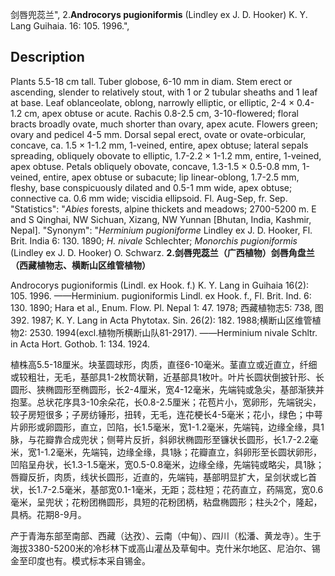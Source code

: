 剑唇兜蕊兰",
2.**Androcorys pugioniformis** (Lindley ex J. D. Hooker) K. Y. Lang Guihaia. 16: 105. 1996.",

## Description
Plants 5.5-18 cm tall. Tuber globose, 6-10 mm in diam. Stem erect or ascending, slender to relatively stout, with 1 or 2 tubular sheaths and 1 leaf at base. Leaf oblanceolate, oblong, narrowly elliptic, or elliptic, 2-4 × 0.4-1.2 cm, apex obtuse or acute. Rachis 0.8-2.5 cm, 3-10-flowered; floral bracts broadly ovate, much shorter than ovary, apex acute. Flowers green; ovary and pedicel 4-5 mm. Dorsal sepal erect, ovate or ovate-orbicular, concave, ca. 1.5 × 1-1.2 mm, 1-veined, entire, apex obtuse; lateral sepals spreading, obliquely obovate to elliptic, 1.7-2.2 × 1-1.2 mm, entire, 1-veined, apex obtuse. Petals obliquely obovate, concave, 1.3-1.5 × 0.5-0.8 mm, 1-veined, entire, apex obtuse or subacute; lip linear-oblong, 1.7-2.5 mm, fleshy, base conspicuously dilated and 0.5-1 mm wide, apex obtuse; connective ca. 0.6 mm wide; viscidia ellipsoid. Fl. Aug-Sep, fr. Sep.
  "Statistics": "*Abies* forests, alpine thickets and meadows; 2700-5200 m. E and S Qinghai, NW Sichuan, Xizang, NW Yunnan [Bhutan, India, Kashmir, Nepal].
  "Synonym": "*Herminium pugioniforme* Lindley ex J. D. Hooker, Fl. Brit. India 6: 130. 1890; *H. nivale* Schlechter; *Monorchis pugioniformis* (Lindley ex J. D. Hooker) O. Schwarz.
**2.剑唇兜蕊兰（广西植物）剑唇角盘兰（西藏植物志、横断山区维管植物）**

Androcorys pugioniformis (Lindl. ex Hook. f.) K. Y. Lang in Guihaia 16(2): 105. 1996. ——Herminium. pugioniformis Lindl. ex Hook. f., Fl. Brit. Ind. 6: 130. 1890; Hara et al., Enum. Flow. Pl. Nepal 1: 47. 1978; 西藏植物志5: 738, 图392. 1987; K. Y. Lang in Acta Phytotax. Sin. 26(2): 182. 1988;横断山区维管植物2: 2530. 1994(excl.植物所横断山队81-2917). ——Herminium nivale Schltr. in Acta Hort. Gothob. 1: 134. 1924.

植株高5.5-18厘米。块茎圆球形，肉质，直径6-10毫米。茎直立或近直立，纤细或较粗壮，无毛，基部具1-2枚筒状鞘，近基部具1枚叶。叶片长圆状倒披针形、长圆形、狭椭圆形至椭圆形，长2-4厘米，宽4-12毫米，先端钝或急尖，基部渐狭并抱茎。总状花序具3-10余朵花，长0.8-2.5厘米；花苞片小，宽卵形，先端锐尖，较子房短很多；子房纺锤形，扭转，无毛，连花梗长4-5毫米；花小，绿色；中萼片卵形或卵圆形，直立，凹陷，长1.5毫米，宽1-1.2毫米，先端钝，边缘全缘，具1脉，与花瓣靠合成兜状；侧萼片反折，斜卵状椭圆形至镰状长圆形，长1.7-2.2毫米，宽1-1.2毫米，先端钝，边缘全缘，具1脉；花瓣直立，斜卵形至长圆状卵形，凹陷呈舟状，长1.3-1.5毫米，宽0.5-0.8毫米，边缘全缘，先端钝或略尖，具1脉；唇瓣反折，肉质，线状长圆形，近直的，先端钝，基部明显扩大，呈剑状或匕首状，长1.7-2.5毫米，基部宽0.1-1毫米，无距；蕊柱短；花药直立，药隔宽，宽0.6毫米，呈兜状；花粉团椭圆形，具短的花粉团柄，粘盘椭圆形；柱头2个，隆起，具柄。花期8-9月。

产于青海东部至南部、西藏（达孜）、云南（中甸）、四川（松潘、黄龙寺）。生于海拔3380-5200米的冷杉林下或高山灌丛及草甸中。克什米尔地区、尼泊尔、锡金至印度也有。模式标本采自锡金。
